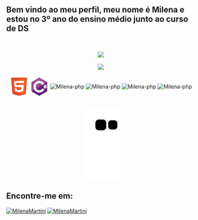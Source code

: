 
## Bem vindo ao meu perfil, meu nome é Milena e estou no 3º ano do ensino médio junto ao curso de DS 

<br>
<div align="center">


    
    
   
    
  <img height="150em" src="http://github-readme-streak-stats.herokuapp.com?user=MilenaMartini&theme=github_dark&hdate_format=j%20M%5B%20Y%5D&stroke=DBDADA&background=0D1117&ring=f22727&fire=b30d1e&currStreakNum=FFFF&sideNums=FFFF&currStreakLabel=f22727&sideLabels=f22727&dates=75EEB"/><br>
    
  <img width="400em" src="https://github-readme-stats.vercel.app/api/top-langs/?username=MilenaMartini&layout=compact&langs_count=10&theme=github_dark&title_color=f22727" />

<div style="display: inline_block" align="center"><br>
 
 <img align="center" alt="Milena-HTML" height="50" width="50" padding="10px" src="https://raw.githubusercontent.com/devicons/devicon/master/icons/html5/html5-original.svg">
  <img align="center" alt="Milena-Csharp" height="50" width="50" src="https://raw.githubusercontent.com/devicons/devicon/master/icons/csharp/csharp-original.svg">
  <img align="center" alt="Milena-php" height="50" width="50" src="https://cdn.jsdelivr.net/gh/devicons/devicon/icons/php/php-plain.svg" />
  <img align="center" alt="Milena-php" height="50" width="50" src="https://cdn.jsdelivr.net/gh/devicons/devicon/icons/css3/css3-original.svg" />
  <img align="center" alt="Milena-php" height="50" width="50" src="https://cdn.jsdelivr.net/gh/devicons/devicon/icons/mysql/mysql-original.svg" />
  <img align="center" alt="Milena-php" height="50" width="50" src="https://cdn.jsdelivr.net/gh/devicons/devicon/icons/javascript/javascript-plain.svg" />

</div>
    
##
    
![Snake animation](https://github.com/MilenaMartini/MilenaMartini/blob/output/github-contribution-grid-snake.svg)

</div>

## Encontre-me em:

<p align="left">
  <a href="https://linkedin.com/in/MilenaMartini" target="blank"><img align="center" src="https://raw.githubusercontent.com/rahuldkjain/github-profile-readme-generator/master/src/images/icons/Social/linked-in-alt.svg" alt="MilenaMartini" height="30" width="40" /></a> 
  <a href="https://instagram.com/lena_miart" target="blank"><img align="center" src="https://raw.githubusercontent.com/rahuldkjain/github-profile-readme-generator/master/src/images/icons/Social/instagram.svg" alt="MilenaMartini" height="30" width="40" /></a>


</p>
